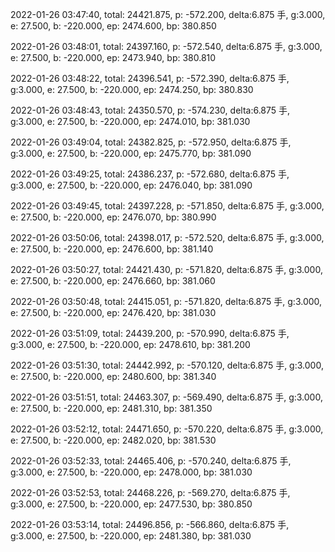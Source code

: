 2022-01-26 03:47:40, total: 24421.875, p: -572.200, delta:6.875 手, g:3.000, e: 27.500, b: -220.000, ep: 2474.600, bp: 380.850

2022-01-26 03:48:01, total: 24397.160, p: -572.540, delta:6.875 手, g:3.000, e: 27.500, b: -220.000, ep: 2473.940, bp: 380.810

2022-01-26 03:48:22, total: 24396.541, p: -572.390, delta:6.875 手, g:3.000, e: 27.500, b: -220.000, ep: 2474.250, bp: 380.830

2022-01-26 03:48:43, total: 24350.570, p: -574.230, delta:6.875 手, g:3.000, e: 27.500, b: -220.000, ep: 2474.010, bp: 381.030

2022-01-26 03:49:04, total: 24382.825, p: -572.950, delta:6.875 手, g:3.000, e: 27.500, b: -220.000, ep: 2475.770, bp: 381.090

2022-01-26 03:49:25, total: 24386.237, p: -572.680, delta:6.875 手, g:3.000, e: 27.500, b: -220.000, ep: 2476.040, bp: 381.090

2022-01-26 03:49:45, total: 24397.228, p: -571.850, delta:6.875 手, g:3.000, e: 27.500, b: -220.000, ep: 2476.070, bp: 380.990

2022-01-26 03:50:06, total: 24398.017, p: -572.520, delta:6.875 手, g:3.000, e: 27.500, b: -220.000, ep: 2476.600, bp: 381.140

2022-01-26 03:50:27, total: 24421.430, p: -571.820, delta:6.875 手, g:3.000, e: 27.500, b: -220.000, ep: 2476.660, bp: 381.060

2022-01-26 03:50:48, total: 24415.051, p: -571.820, delta:6.875 手, g:3.000, e: 27.500, b: -220.000, ep: 2476.420, bp: 381.030

2022-01-26 03:51:09, total: 24439.200, p: -570.990, delta:6.875 手, g:3.000, e: 27.500, b: -220.000, ep: 2478.610, bp: 381.200

2022-01-26 03:51:30, total: 24442.992, p: -570.120, delta:6.875 手, g:3.000, e: 27.500, b: -220.000, ep: 2480.600, bp: 381.340

2022-01-26 03:51:51, total: 24463.307, p: -569.490, delta:6.875 手, g:3.000, e: 27.500, b: -220.000, ep: 2481.310, bp: 381.350

2022-01-26 03:52:12, total: 24471.650, p: -570.220, delta:6.875 手, g:3.000, e: 27.500, b: -220.000, ep: 2482.020, bp: 381.530

2022-01-26 03:52:33, total: 24465.406, p: -570.240, delta:6.875 手, g:3.000, e: 27.500, b: -220.000, ep: 2478.000, bp: 381.030

2022-01-26 03:52:53, total: 24468.226, p: -569.270, delta:6.875 手, g:3.000, e: 27.500, b: -220.000, ep: 2477.530, bp: 380.850

2022-01-26 03:53:14, total: 24496.856, p: -566.860, delta:6.875 手, g:3.000, e: 27.500, b: -220.000, ep: 2481.380, bp: 381.030